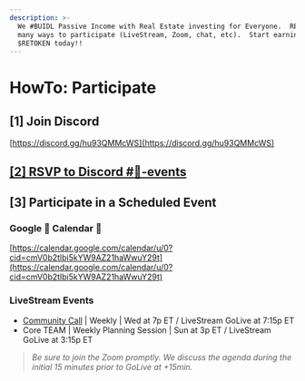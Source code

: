 ```yaml
---
description: >-
  We #BUIDL Passive Income with Real Estate investing for Everyone.  REtoken has
  many ways to participate (LiveStream, Zoom, chat, etc).  Start earning
  $RETOKEN today!!
---
```


# HowTo: Participate

## \[1] Join Discord

[https://discord.gg/hu93QMMcWS](https://discord.gg/hu93QMMcWS)

## [\[2\] RSVP to Discord #📅-events](rsvp.md)

## \[3] Participate in a Scheduled Event

### Google 📅 Calendar 📅

[https://calendar.google.com/calendar/u/0?cid=cmV0b2tlbi5kYW9AZ21haWwuY29t](https://calendar.google.com/calendar/u/0?cid=cmV0b2tlbi5kYW9AZ21haWwuY29t)

### LiveStream Events

* [Community Call](community-calls.md) | Weekly | Wed at 7p ET / LiveStream GoLive at 7:15p ET
* Core TEAM | Weekly Planning Session | Sun at 3p ET / LiveStream GoLive at 3:15p ET

> _Be sure to join the Zoom promptly.  We discuss the agenda during the initial 15 minutes prior to GoLive at +15min._
